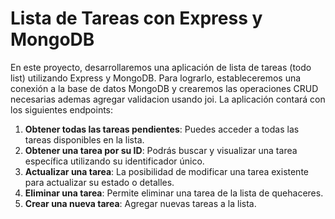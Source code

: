 # Lista de Tareas con Express y MongoDB

En este proyecto, desarrollaremos una aplicación de lista de tareas (todo list) utilizando Express y MongoDB. Para lograrlo, estableceremos una conexión a la base de datos MongoDB y crearemos las operaciones CRUD necesarias ademas agregar validacion usando joi. La aplicación contará con los siguientes endpoints:

1. **Obtener todas las tareas pendientes**: Puedes acceder a todas las tareas disponibles en la lista.
2. **Obtener una tarea por su ID**: Podrás buscar y visualizar una tarea específica utilizando su identificador único.
3. **Actualizar una tarea**: La posibilidad de modificar una tarea existente para actualizar su estado o detalles.
4. **Eliminar una tarea**: Permite eliminar una tarea de la lista de quehaceres.
5. **Crear una nueva tarea**: Agregar nuevas tareas a la lista.
